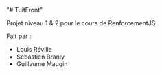 "# TuitFront"

Projet niveau 1 & 2 pour le cours de RenforcementJS

Fait par :

-   Louis Réville
-   Sébastien Branly
-   Guillaume Maugin
